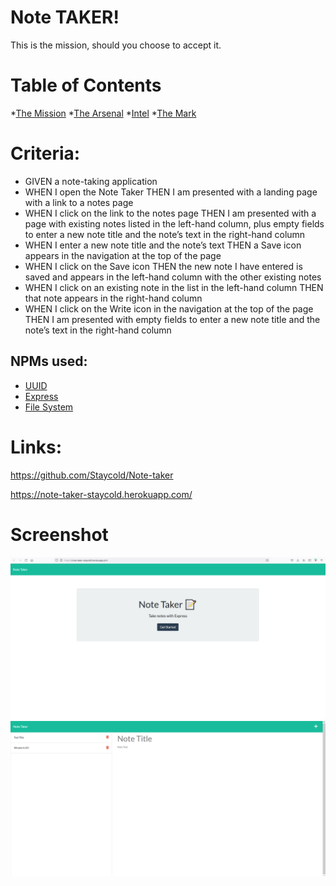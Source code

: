 # Note TAKER!

This is the mission, should you choose to accept it.

# Table of Contents
*[The Mission](#criteria)
*[The Arsenal](#npms-used)
*[Intel](#links)
*[The Mark](#screenshot)



# Criteria: 
<ul>
<li>GIVEN a note-taking application</li>
<li>WHEN I open the Note Taker
THEN I am presented with a landing page with a link to a notes page</li>
<li>WHEN I click on the link to the notes page
THEN I am presented with a page with existing notes listed in the left-hand column, plus empty fields to enter a new note title and the note’s text in the right-hand column</li>
<li>WHEN I enter a new note title and the note’s text
THEN a Save icon appears in the navigation at the top of the page</li>
<li>WHEN I click on the Save icon
THEN the new note I have entered is saved and appears in the left-hand column with the other existing notes</li>
<li>WHEN I click on an existing note in the list in the left-hand column
THEN that note appears in the right-hand column</li>
<li>WHEN I click on the Write icon in the navigation at the top of the page
THEN I am presented with empty fields to enter a new note title and the note’s text in the right-hand column</li>
</ul>


## NPMs used:

<ul>
<li><a href="https://www.npmjs.com/package/uuid" target= "_blank">UUID </a> </li>
<li><a href="https://www.npmjs.com/package/express" target= "_blank">Express</a></li>
<li><a href="https://www.npmjs.com/package/file-system" target= "_blank">File System</a></li>
</ul>


# Links:

<a href="https://github.com/Staycold/Note-taker" target= "_blank">https://github.com/Staycold/Note-taker</a>

<a href="https://note-taker-staycold.herokuapp.com/ " target= "_blank">https://note-taker-staycold.herokuapp.com/ </a>

 

 # Screenshot

<img src="Assets/Screenshot (47).png"/>

<img src="Assets/Screenshot (48).png"/>
